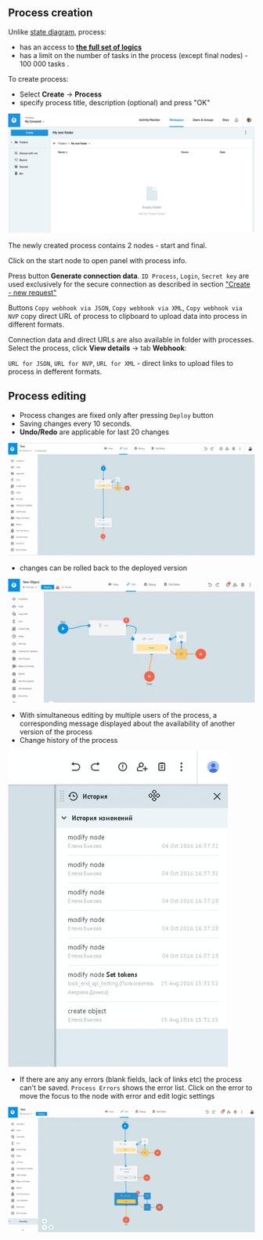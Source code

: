 ## Process creation

Unlike [state diagram](state-diagram.md), process:
-   has an access to **[the full set of logics](../nodes/README.md)**
-   has a limit on the number of tasks in the process (except final nodes) - 100 000 tasks .

To create process:
* Select **Create** → **Process**
* specify process title, description (optional) and press "OK"

![](../img/process_and_state/create_process.gif)

The newly created process contains 2 nodes - start and final.

Click on the start node to open panel with process info.

Press button **Generate connection data**.
`ID Process`, `Login`, `Secret key` are used exclusively for the secure connection as described in section ["Create - new request"](../../api/upload_modify.md)

Buttons `Copy webhook via JSON`, `Copy webhook via XML`, `Copy webhook via NVP` copy direct URL of process to clipboard to upload data into process in different formats.

Connection data and direct URLs are also available in folder with processes.
Select the process, click **View details** → tab **Webhook**:

`URL for JSON`, `URL for NVP`, `URL for XML` - direct links to upload files to process in defferent formats.


## Process editing

* Process changes are fixed only after pressing `Deploy` button
* Saving changes every 10 seconds.
* **Undo/Redo** are applicable for last 20 changes

![](../img/process_and_state/undo.gif)

* changes can be rolled back to the deployed version

![](../img/process_and_state/deploy.gif)

* With simultaneous editing by multiple users of the process, a corresponding message displayed about the availability of another version of the process
* Change history of the process

![](../img/process_and_state/history.gif)

* If there are any any errors (blank fields, lack of links etc) the process can't be saved. `Process Errors` shows the error list.
Click on the error to move the focus to the node with error and edit logic settings

![](../img/process_and_state/errors.gif)
